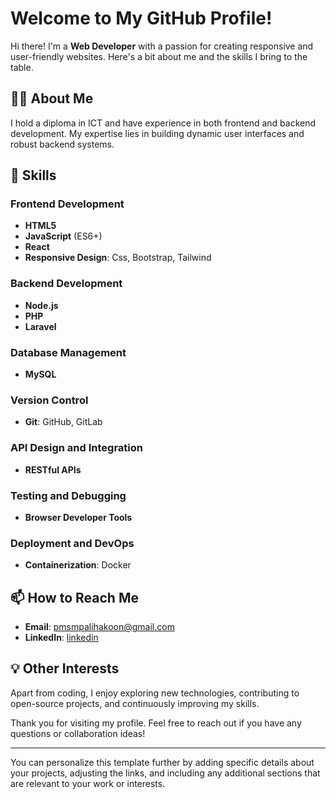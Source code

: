 
# Welcome to My GitHub Profile!

Hi there! I'm a **Web Developer** with a passion for creating responsive and user-friendly websites. Here's a bit about me and the skills I bring to the table.

## 👨‍💻 About Me
I hold a diploma in ICT and have experience in both frontend and backend development. My expertise lies in building dynamic user interfaces and robust backend systems.

## 🚀 Skills

### Frontend Development
- **HTML5**
- **JavaScript** (ES6+)
- **React**
- **Responsive Design**: Css, Bootstrap, Tailwind

### Backend Development
- **Node.js**
- **PHP**
- **Laravel**

### Database Management
- **MySQL**

### Version Control
- **Git**: GitHub, GitLab

### API Design and Integration
- **RESTful APIs**

### Testing and Debugging
- **Browser Developer Tools**

### Deployment and DevOps
- **Containerization**: Docker


## 📫 How to Reach Me
- **Email**: [pmsmpalihakoon@gmail.com](mailto:pmsmpalihakoon@gmail.com)
- **LinkedIn**: [linkedin](https://www.linkedin.com/in/sanjaya-madusanka-8129122b1/)

## 💡 Other Interests
Apart from coding, I enjoy exploring new technologies, contributing to open-source projects, and continuously improving my skills.

Thank you for visiting my profile. Feel free to reach out if you have any questions or collaboration ideas!

---

You can personalize this template further by adding specific details about your projects, adjusting the links, and including any additional sections that are relevant to your work or interests.
